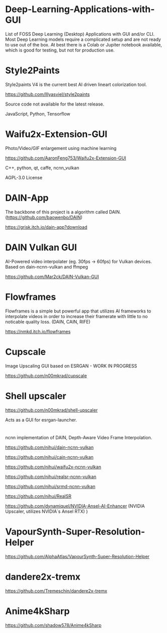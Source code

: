 # Deep-Learning-Applications-with-GUI

List of FOSS Deep Learning (Desktop) Applications with GUI and/or CLI.
Most Deep Learning models require a complicated setup and are not ready to use out of the box.
At best there is a Colab or Jupiter notebook available, which is good for testing, but not for production use. 




# Style2Paints

Style2paints V4 is the current best AI driven lineart colorization tool.

https://github.com/lllyasviel/style2paints

Source code not available for the latest release.

JavaScript, Python, Tensorflow

# Waifu2x-Extension-GUI 

 Photo/Video/GIF enlargement using machine learning

https://github.com/AaronFeng753/Waifu2x-Extension-GUI

C++, python, qt, caffe, ncnn_vulkan

AGPL-3.0 License


# DAIN-App

The backbone of this project is a algorithm called DAIN. (https://github.com/baowenbo/DAIN)

https://grisk.itch.io/dain-app?download

# DAIN Vulkan GUI

AI-Powered video interpolater (eg. 30fps -> 60fps) for Vulkan devices. Based on dain-ncnn-vulkan and ffmpeg


https://github.com/Mar2ck/DAIN-Vulkan-GUI




# Flowframes

Flowframes is a simple but powerful app that utilizes AI frameworks to 
interpolate videos in order to increase their framerate with little to 
no noticable quality loss. (DAIN, CAIN, RIFE)

https://nmkd.itch.io/flowframes

# Cupscale



Image Upscaling GUI based on ESRGAN - WORK IN PROGRESS

https://github.com/n00mkrad/cupscale


# Shell upscaler

https://github.com/n00mkrad/shell-upscaler

Acts as a GUI for esrgan-launcher.

# 

ncnn implementation of DAIN, Depth-Aware Video Frame Interpolation.


https://github.com/nihui/dain-ncnn-vulkan

https://github.com/nihui/cain-ncnn-vulkan

https://github.com/nihui/waifu2x-ncnn-vulkan

https://github.com/nihui/realsr-ncnn-vulkan

https://github.com/nihui/srmd-ncnn-vulkan

https://github.com/nihui/RealSR

https://github.com/dynamiquel/NVIDIA-Ansel-AI-Enhancer (NVIDIA Upscaler, utilizes NVIDIA´s Ansel RTX) )

# VapourSynth-Super-Resolution-Helper

https://github.com/AlphaAtlas/VapourSynth-Super-Resolution-Helper

# dandere2x-tremx

https://github.com/Tremeschin/dandere2x-tremx

# Anime4kSharp

https://github.com/shadow578/Anime4kSharp








